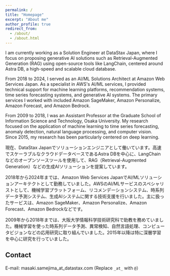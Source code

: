 ```yaml
---
permalink: /
title: "Homepage"
excerpt: "About me"
author_profile: true
redirect_from: 
  - /about/
  - /about.html
---
```



I am currently working as a Solution Engineer at DataStax Japan, where I focus on proposing generative AI solutions such as Retrieval-Augmented Generation (RAG) using open-source tools like LangChain, centered around Astra DB, a high-speed and scalable cloud database.

From 2018 to 2024, I served as an AI/ML Solutions Architect at Amazon Web Services Japan. As a specialist in AWS's AI/ML services, I provided technical support for machine learning platforms, recommendation systems, time series forecasting systems, and generative AI systems. The primary services I worked with included Amazon SageMaker, Amazon Personalize, Amazon Forecast, and Amazon Bedrock.

From 2009 to 2018, I was an Assistant Professor at the Graduate School of Information Science and Technology, Osaka University. My research focused on the application of machine learning to time series forecasting, anomaly detection, natural language processing, and computer vision. Since 2015, my research has been particularly centered on deep learning.

現在、DataStax Japanでソリューションエンジニアとして働いています。高速でスケーラブルなクラウドデータベースであるAstra DBを中心に、LangChainなどのオープンソースツールを使用して、RAG（Retrieval-Augmented Generation）などの生成AIソリューションを提案しています。

2018年から2024年までは、Amazon Web Services JapanでAI/MLソリューションアーキテクトとして勤務していました。AWSのAI/MLサービスのスペシャリストとして、機械学習プラットフォーム、リコメンデーションシステム、時系列データ予測システム、生成AIシステムに関する技術支援を行いました。主に扱ったサービスは、Amazon SageMaker、Amazon Personalize、Amazon Forecast、Amazon Bedrockなどです。

2009年から2018年までは、大阪大学情報科学技術研究科で助教を務めていました。機械学習を使った時系列データ予測、異常検知、自然言語処理、コンピュータビジョンなどの応用研究に取り組んでいました。2015年以降は特に深層学習を中心に研究を行っていました。



<!-- Work
---------------
Applied Machine Learning and Operations Research

**Works done before joining AWSJ**
* Focasting and anomaly detection in time-series data
* Reinforcement learning for combinatorial optimization
* Computer vision, *e.g.* Semantic Segmentation -->

Contact
--------
E-mail: masaki.samejima_at_datastax.com
(Replace `_at_` with `@`）
